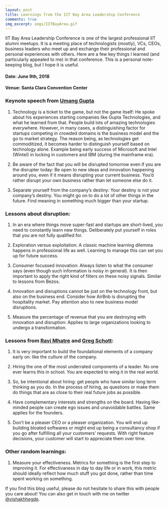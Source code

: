 ```yaml
---
layout: post
title: Learnings from the IIT Bay Area Leadership Conference
comments: true
img_excerpt: imgs/IITBayArea.gif
---
```

IIT Bay Area Leadership Conference is one of the largest professional IIT alumni meetups. It is a meeting place of technologists (mostly), VCs, CEOs, business leaders who meet up and exchange their professional and personal experiences with others. Here are a few key things I learned (and particularly appealed to me) in that conference. This is a personal note-keeping blog, but I hope it is useful.

#### Date: June 9th, 2018
#### Venue: Santa Clara Convention Center

### Keynote speech from [Umang Gupta](https://en.wikipedia.org/wiki/Umang_Gupta)
1. Technology is a ticket to the game, but not the game itself: He spoke about his experiences starting companies like Gupta Technologies, and what he learned from that. People build lots of amazing technologies everywhere. However, in many cases, a distinguishing factor for startups competing in crowded domains is the business model and the go to market strategy. The reason being, as technologies get commoditized, it becomes harder to distinguish yourself based on technology alone. Example being early success of Microsoft and Intel (Wintel) in locking in customers and IBM (during the mainframe era).

2. Be aware of the fact that you will be disrupted tomorrow even if you are the disrupter today: Be open to new ideas and innovation happening around you, even if it means disrupting your current business. You’d rather disrupt your own business rather than let someone else do it.

3. Separate yourself from the company’s destiny: Your destiny is not your company’s destiny. You might go on to do a lot of other things in the future. Find meaning in something much bigger than your startup.

### Lessons about disruption:
1. In an era where things move super-fast and startups are short-lived, you need to constantly learn new things. Deliberately put yourself in roles that you are not fully qualified for.

2. Exploration versus exploitation: A classic machine learning dilemma happens in professional life as well. Learning to manage this can set you up for future success.

3. Consumer focussed innovation: Always listen to what the consumer says (even though such information is noisy in general). It is then important to apply the right kind of filters on these noisy signals.  Similar to lessons from Bezos.

4. Innovation and disruptions cannot be just on the technology front, but also on the business end. Consider how AirBnb is disrupting the hospitality market. Pay attention also to new business model disruptions.

5. Measure the percentage of revenue that you are destroying with innovation and disruption: Applies to large organizations looking to undergo a transformation.

### Lessons from [Ravi Mhatre](https://lsvp.com/team/ravi-mhatre/) and [Greg Schott](https://twitter.com/gregschott?lang=en):
1. It is very important to build the foundational elements of a company early on: like the culture of the company.

2. Hiring the one of the most underrated components of a leader. No one ever learns this in school. You are expected to wing it in the real world.

3. So, be intentional about hiring: get people who have similar long term thinking as you do. In the process of hiring, as questions or make them do things that are as close to their real future jobs as possible.

4. Have complementary interests and strengths on the board. Having like-minded people can create ego issues and unavoidable battles. Same applies for the founders.

5. Don’t be a pleaser CEO or a pleaser organization. You will end up building bloated softwares or might end up being a consultancy shop if you go after fulfilling all your customers’ requests. With right feature decisions, your customer will start to appreciate them over time.

### Other random learnings:
1. Measure your effectiveness. Metrics for something is the first step to improving it. For effectivaness in day to day life or in work, this metric should ideally reflect how much stuff you got done, rather than time spent working on something.

If you find this blog useful, please do not hesitate to share this with people you care about! You can also get in touch with me on twitter [@vishakhhegde](https://twitter.com/vishakhhegde).


